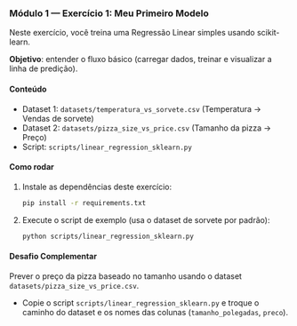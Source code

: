 ### Módulo 1 — Exercício 1: Meu Primeiro Modelo

Neste exercício, você treina uma Regressão Linear simples usando scikit-learn.

**Objetivo**: entender o fluxo básico (carregar dados, treinar e visualizar a linha de predição).

#### Conteúdo
- Dataset 1: `datasets/temperatura_vs_sorvete.csv` (Temperatura → Vendas de sorvete)
- Dataset 2: `datasets/pizza_size_vs_price.csv` (Tamanho da pizza → Preço)
- Script: `scripts/linear_regression_sklearn.py`

#### Como rodar
1. Instale as dependências deste exercício:
   ```bash
   pip install -r requirements.txt
   ```
2. Execute o script de exemplo (usa o dataset de sorvete por padrão):
   ```bash
   python scripts/linear_regression_sklearn.py
   ```

#### Desafio Complementar

Prever o preço da pizza baseado no tamanho usando o dataset `datasets/pizza_size_vs_price.csv`.
- Copie o script `scripts/linear_regression_sklearn.py` e troque o caminho do dataset e os nomes das colunas (`tamanho_polegadas`, `preco`).
